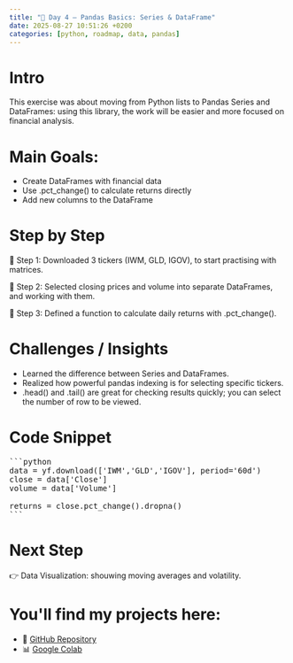 ```yaml
---
title: "📖 Day 4 – Pandas Basics: Series & DataFrame"
date: 2025-08-27 10:51:26 +0200
categories: [python, roadmap, data, pandas]
---
```


# Intro

This exercise was about moving from Python lists to Pandas Series and DataFrames: using this library, the work will be easier and more focused on financial analysis.

# Main Goals:

- Create DataFrames with financial data
- Use .pct_change() to calculate returns directly
- Add new columns to the DataFrame 

# Step by Step
📍 Step 1: Downloaded 3 tickers (IWM, GLD, IGOV), to start practising with matrices.

📍 Step 2: Selected closing prices and volume into separate DataFrames, and working with them.

📍 Step 3: Defined a function to calculate daily returns with .pct_change().

# Challenges / Insights

- Learned the difference between Series and DataFrames.
- Realized how powerful pandas indexing is for selecting specific tickers.
- .head() and .tail() are great for checking results quickly; you can select the number of row to be viewed.

# Code Snippet

<pre>
```python
data = yf.download(['IWM','GLD','IGOV'], period='60d')
close = data['Close']
volume = data['Volume']

returns = close.pct_change().dropna()
```
</pre>

# Next Step
👉 Data Visualization: shouwing moving averages and volatility.

# You'll find my projects here:
- 🔗 [GitHub Repository](https://github.com/DLPietro/learning-roadmap)
- 📊 [Google Colab](https://colab.research.google.com/github/DLPietro/learning-roadmap/blob/main/notebooks/day_4.ipynb)
